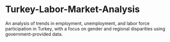 # Turkey-Labor-Market-Analysis
An analysis of trends in employment, unemployment, and labor force participation in Turkey, with a focus on gender and regional disparities using government-provided data.
